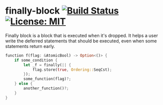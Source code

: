 # finally-block [![Build Status](https://travis-ci.com/CodeChain-io/rust-finally-block.svg?branch=master)](https://travis-ci.com/CodeChain-io/rust-finally-block) [![License: MIT](https://img.shields.io/badge/License-MIT-yellow.svg)](https://opensource.org/licenses/MIT)

Finally block is a block that is executed when it's dropped.
It helps a user write the deferred statements that should be executed, even when some statements return early.

```rust
function f(flag: &AtomicBool) -> Option<()> {
    if some_condition {
        let _f = finally(|| {
            flag.store(true, Ordering::SeqCst);
        });
        some_function(flag)?;
    } else {
        another_function()?;
    }
}
```
